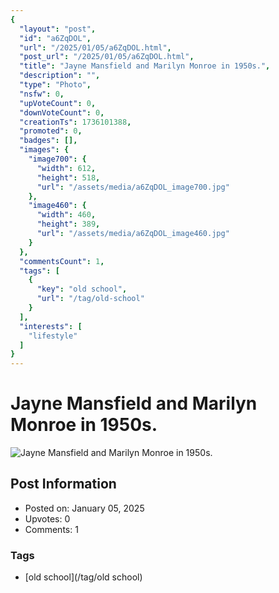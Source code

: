 ```yaml
---
{
  "layout": "post",
  "id": "a6ZqDOL",
  "url": "/2025/01/05/a6ZqDOL.html",
  "post_url": "/2025/01/05/a6ZqDOL.html",
  "title": "Jayne Mansfield and Marilyn Monroe in 1950s.",
  "description": "",
  "type": "Photo",
  "nsfw": 0,
  "upVoteCount": 0,
  "downVoteCount": 0,
  "creationTs": 1736101388,
  "promoted": 0,
  "badges": [],
  "images": {
    "image700": {
      "width": 612,
      "height": 518,
      "url": "/assets/media/a6ZqDOL_image700.jpg"
    },
    "image460": {
      "width": 460,
      "height": 389,
      "url": "/assets/media/a6ZqDOL_image460.jpg"
    }
  },
  "commentsCount": 1,
  "tags": [
    {
      "key": "old school",
      "url": "/tag/old-school"
    }
  ],
  "interests": [
    "lifestyle"
  ]
}
---
```


# Jayne Mansfield and Marilyn Monroe in 1950s.

![Jayne Mansfield and Marilyn Monroe in 1950s.](/assets/media/a6ZqDOL_image700.jpg)

## Post Information

- Posted on: January 05, 2025
- Upvotes: 0
- Comments: 1

### Tags

- [old school](/tag/old school)

